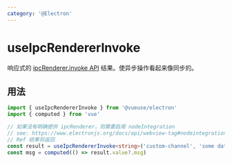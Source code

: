 ```yaml
---
category: '@Electron'
---
```


# useIpcRendererInvoke

响应式的 [ipcRenderer.invoke API](https://www.electronjs.org/docs/api/ipc-renderer#ipcrendererinvokechannel-args) 结果。使异步操作看起来像同步的。

## 用法

```ts
import { useIpcRendererInvoke } from '@vueuse/electron'
import { computed } from 'vue'

// 如果没有明确提供 ipcRenderer，则需要启用 nodeIntegration
// see: https://www.electronjs.org/docs/api/webview-tag#nodeintegration
// Ref 结果将返回
const result = useIpcRendererInvoke<string>('custom-channel', 'some data')
const msg = computed(() => result.value?.msg)
```
